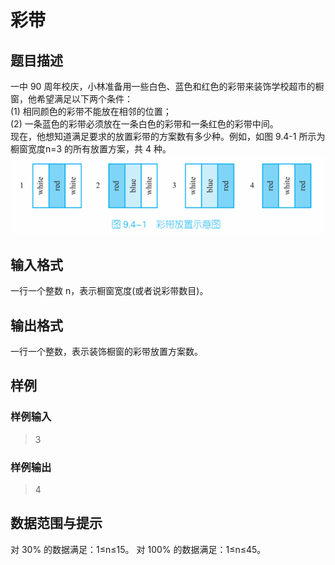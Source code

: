# 彩带
## 题目描述
一中 90 周年校庆，小林准备用一些白色、蓝色和红色的彩带来装饰学校超市的橱窗，他希望满足以下两个条件：  
(1) 相同颜色的彩带不能放在相邻的位置；    
(2) 一条蓝色的彩带必须放在一条白色的彩带和一条红色的彩带中间。  
现在，他想知道满足要求的放置彩带的方案数有多少种。例如，如图 9.4-1 所示为橱窗宽度n=3 的所有放置方案，共 4 种。  
<img src="flag.png" />

## 输入格式
一行一个整数 n，表示橱窗宽度(或者说彩带数目)。
## 输出格式
一行一个整数，表示装饰橱窗的彩带放置方案数。
## 样例
### 样例输入  
> 3

### 样例输出  
> 4

## 数据范围与提示
对 30% 的数据满足：1≤n≤15。
对 100% 的数据满足：1≤n≤45。